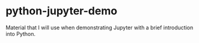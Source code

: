 # python-jupyter-demo
Material that I will use when demonstrating Jupyter with a brief introduction into Python.
